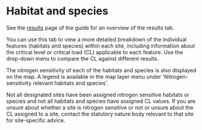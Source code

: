 # Habitat and species

See the [results](5-results.md) page of the guide for an overview of the results tab.

You can use this tab to view a more detailed breakdown of the individual features (habitats and species) within each site, including information about the critical level or critical load (CL) applicable to each feature. Use the drop-down menu to compare the CL against different results. 

The nitrogen sensitivity of each of the habitats and species is also displayed on the map. A legend is available in the map layer menu under 'Nitrogen-sensitivity relevant habitats and species'.

Not all designated sites have been assigned nitrogen sensitive habitats or species and not all habitats and species have assigned CL values. If you are unsure about whether a site is nitrogen sensitive or not or unsure about the CL assigned to a site, contact the statutory nature body relevant to that site for site-specific advice. 
